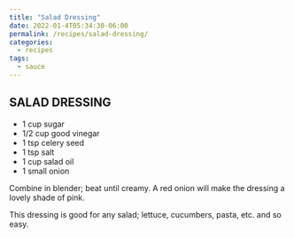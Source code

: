 ```yaml
---
title: "Salad Dressing"
date: 2022-01-4T05:34:30-06:00
permalink: /recipes/salad-dressing/
categories:
  - recipes
tags:
  - sauce
---
```

## SALAD DRESSING
- 1 cup sugar
- 1/2 cup good vinegar
- 1 tsp celery seed
- 1 tsp salt
- 1 cup salad oil
- 1 small onion

Combine in blender; beat until creamy. A red onion will make the dressing a lovely shade of pink.

This dressing is good for any salad; lettuce, cucumbers, pasta, etc. and so easy.
